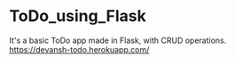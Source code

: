 # ToDo_using_Flask

It's a basic ToDo app made in Flask, with CRUD operations.
https://devansh-todo.herokuapp.com/
